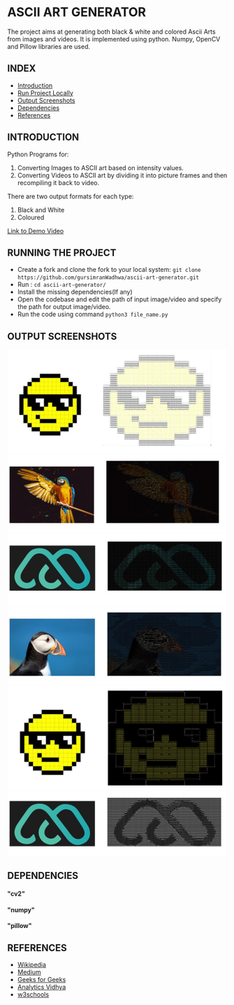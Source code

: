 # ASCII ART GENERATOR
The project aims at generating both black & white and colored Ascii Arts from images and videos. It is implemented using python. Numpy, OpenCV and Pillow libraries are used.
## INDEX
  * [Introduction](#introduction)
  * [Run Project Locally](#localSetup)
  * [Output Screenshots](#screenshots)
  * [Dependencies](#depend)
  * [References](#references)

## <a name="introduction"></a>INTRODUCTION
Python Programs for:
1. Converting Images to ASCII art based on intensity values.
2. Converting Videos to ASCII art by dividing it into picture frames and then recompiling it back to video.

There are two output formats for each type:
1. Black and White
2. Coloured 

<a href = "https://drive.google.com/file/d/1T9hfReE6Yvq7wRyOvfGleK0Djk7vLDPg/view?usp=sharing">Link to Demo Video</a>

## <a name="localSetup"></a>RUNNING THE PROJECT
 * Create a fork and clone the fork to your local system: ``` git clone https://github.com/gursimranWadhwa/ascii-art-generator.git ```
 * Run : ``` cd ascii-art-generator/ ```
 * Install the missing dependencies(If any)
 * Open the codebase and edit the path of input image/video and specify the path for output image/video.
 * Run the code using command ``` python3 file_name.py ```


## <a name="screenshots"></a>OUTPUT SCREENSHOTS
<img src="./readme/11.jpeg">
<img src="./readme/22.jpeg">
<img src="./readme/33.jpeg">
<img src="./readme/44.jpeg">
<img src="./readme/55.jpeg">
<img src="./readme/66.jpeg">

## <a name="depend"></a>DEPENDENCIES
#### "cv2"
#### "numpy"
#### "pillow"

## <a name="references"></a>REFERENCES
* <a href="https://en.wikipedia.org/wiki/ASCII_art#Types_and_styles">Wikipedia</a>
* <a href="https://alekya3.medium.com/how-images-are-stored-in-a-computer-f364d11b4e93">Medium</a>
* <a href="https://www.geeksforgeeks.org/opencv-python-tutorial/">Geeks for Geeks</a>
* <a href="https://www.analyticsvidhya.com/blog/2021/03/grayscale-and-rgb-format-for-storing-images/">Analytics Vidhya</a>
* <a href="https://www.w3schools.com/python/numpy/numpy_intro.asp">w3schools</a>
